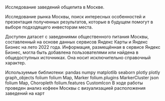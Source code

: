 Исследование заведений общепита в Москве.

Исследование рынка Москвы, поиск интересных особенностей и презентация полученных результатов, которые в будущем помогут в выборе подходящего инвесторам места.

Доступен датасет с заведениями общественного питания Москвы, составленный на основе данных сервисов Яндекс Карты и Яндекс Бизнес на лето 2022 года. Информация, размещённая в сервисе Яндекс Бизнес, могла быть добавлена пользователями или найдена в общедоступных источниках. Она носит исключительно справочный характер.

Используемые библиотеки:
pandas
numpy
matplotlib
seaborn
plotly
plotly graph_objects
folium
folium Map, Marker
folium.plugins MarkerCluster
json
folium Map, Choropleth
folium.features CustomIcon
В ходе работы проведен анализ кофеен Москвы с визуализацией расположения заведений на карт
